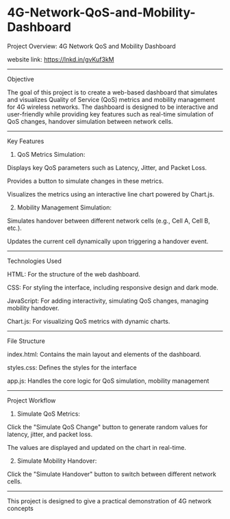 # 4G-Network-QoS-and-Mobility-Dashboard
Project Overview: 4G Network QoS and Mobility Dashboard

website link:
https://lnkd.in/gvKuf3kM

---

Objective

The goal of this project is to create a web-based dashboard that simulates and visualizes Quality of Service (QoS) metrics and mobility management for 4G wireless networks. The dashboard is designed to be interactive and user-friendly while providing key features such as real-time simulation of QoS changes, handover simulation between network cells.


---

Key Features

1. QoS Metrics Simulation:

Displays key QoS parameters such as Latency, Jitter, and Packet Loss.

Provides a button to simulate changes in these metrics.

Visualizes the metrics using an interactive line chart powered by Chart.js.



2. Mobility Management Simulation:

Simulates handover between different network cells (e.g., Cell A, Cell B, etc.).

Updates the current cell dynamically upon triggering a handover event.

---

Technologies Used

HTML: For the structure of the web dashboard.

CSS: For styling the interface, including responsive design and dark mode.

JavaScript: For adding interactivity, simulating QoS changes, managing mobility handover.

Chart.js: For visualizing QoS metrics with dynamic charts.

---

File Structure

index.html: Contains the main layout and elements of the dashboard.

styles.css: Defines the styles for the interface

app.js: Handles the core logic for QoS simulation, mobility management



---

Project Workflow

1. Simulate QoS Metrics:

Click the "Simulate QoS Change" button to generate random values for latency, jitter, and packet loss.

The values are displayed and updated on the chart in real-time.



2. Simulate Mobility Handover:

Click the "Simulate Handover" button to switch between different network cells.

---

This project is designed to give a practical demonstration of 4G network concepts
